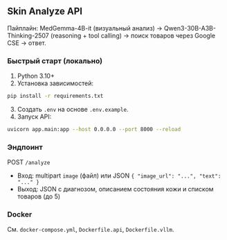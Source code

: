 ## Skin Analyze API

Пайплайн: MedGemma-4B-it (визуальный анализ) → Qwen3-30B-A3B-Thinking-2507 (reasoning + tool calling) → поиск товаров через Google CSE → ответ.

### Быстрый старт (локально)
1) Python 3.10+
2) Установка зависимостей:
```bash
pip install -r requirements.txt
```
3) Создать `.env` на основе `.env.example`.
4) Запуск API:
```bash
uvicorn app.main:app --host 0.0.0.0 --port 8000 --reload
```

### Эндпоинт
POST `/analyze`
- Вход: multipart `image` (файл) или JSON `{ "image_url": "...", "text": "..." }`
- Выход: JSON с диагнозом, описанием состояния кожи и списком товаров (до 5)

### Docker
См. `docker-compose.yml`, `Dockerfile.api`, `Dockerfile.vllm`.
